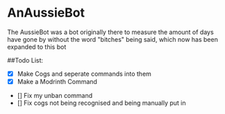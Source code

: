 # AnAussieBot

The AussieBot was a bot originally there to measure the amount of days have gone by without the word "bitches" being said, which now has been expanded to this bot

##Todo List:
- [x] Make Cogs and seperate commands into them
- [x] Make a Modrinth Command
- [] Fix my unban command
- [] Fix cogs not being recognised and being manually put in
